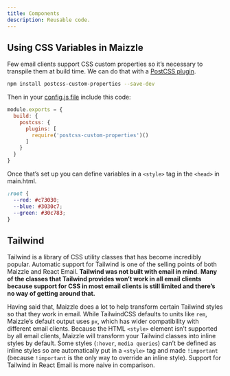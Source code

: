 ```yaml
---
title: Components
description: Reusable code.
---
```


## Using CSS Variables in Maizzle
Few email clients support CSS custom properties so it’s necessary to transpile them at build time. We can do that with a [PostCSS plugin](https://github.com/csstools/postcss-plugins/tree/main/plugins/postcss-custom-properties). 

```bash
npm install postcss-custom-properties --save-dev
```
Then in your [config.js file](https://maizzle.com/docs/configuration/postcss) include this code:

```js
module.exports = {
  build: {
    postcss: {
      plugins: [
        require('postcss-custom-properties')()
      ]
    }
  }
}
```
Once that’s set up you can define variables in a `<style>` tag in the `<head>` in main.html. 

```css
:root {
  --red: #c73030;
  --blue: #3030c7;
  --green: #30c783;
}
```

## Tailwind

Tailwind is a library of CSS utility classes that has become incredibly popular. Automatic support for Tailwind is one of the selling points of both Maizzle and React Email. **Tailwind was not built with email in mind**. **Many of the classes that Tailwind provides won’t work in all email clients because support for CSS in most email clients is still limited and there’s no way of getting around that.** 

Having said that, Maizzle does a lot to help transform certain Tailwind styles so that they work in email. While TailwindCSS defaults to units like `rem`, Maizzle’s default output uses `px`, which has wider compatibility with different email clients. Because the HTML `<style>` element isn’t supported by all email clients, Maizzle will transform your Tailwind classes into inline styles by default. Some styles (`:hover`, `media queries`) can’t be defined as inline styles so are automatically put in a `<style>` tag and made `!important` (because `!important` is the only way to override an inline style). Support for Tailwind in React Email is more naive in comparison. 